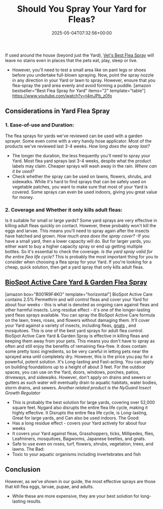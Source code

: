 ﻿---
layout: post
title: Should You Spray Your Yard for Fleas?
date: '2025-05-04T07:32:56+00:00'
categories:
- Fleas
- Guide
tags: []
slug: /should-you-spray-your-yard-for-fleas/
lastmod: 2025-05-07T12:21:28+03:00
---

If used around the house (beyond just the Yard),
[Vet's Best Flea Spray](https://pestpolicy.com/best-flea-spray-for-yard/)
will leave no stains even in places that the pets eat, play, sleep or live.
- However, you'll need to test a small area like on pant legs or shoes before you undertake full-blown spraying.
Now, point the spray nozzle in any direction in your Yard or lawn to spray. However, ensure that you flea-spray the yard area evenly and avoid forming a puddle.
[amazon bestseller="Best Flea Spray for Yard" items="2" template="table"]
https://www.youtube.com/watch?v=t4mJPb_z0fo
## Considerations in Yard Flea Spray
### 1. Ease-of-use and Duration:
The flea sprays for yards we've reviewed can be used with a garden sprayer. Some even come with a very handy hose applicator. Most of the products we've reviewed last 3-4 weeks.
*How long does the spray last?*
- The longer the duration, the less frequently you'll need to spray your Yard. Most flea yard sprays last 3-4 weeks, despite what the product labels may claim. Cheaper sprays will wash away in the rain.
*Where can it be used?*
- Check whether the spray can be used on lawns, flowers, shrubs, and sidewalks. While it's hard to find sprays that can be safely used on vegetable patches, you want to make sure that most of your Yard is covered. Some sprays can even be used indoors, giving you great value for money.
### 2. Coverage and Whether it only kills adult fleas:
Is it suitable for small or large yards? Some yard sprays are very effective in killing adult fleas quickly on contact. However, these probably won't kill the eggs and larvae. This means you'll need to spray again after the insects have hatched and grown.
*How much area does the spray cover?*
-If you have a small yard, then a lower capacity will do. But for larger yards, you either want to buy a higher capacity spray or end up getting multiple bottles. So it's essential to check the coverage.
*Is the yard spray valid for the entire flea life cycle?*
This is probably the most important thing for you to consider when choosing a flea spray for your Yard. If you're looking for a cheap, quick solution, then get a yard spray that only kills adult fleas.
## [BioSpot Active Care Yard & Garden Flea Spray](https://www.amazon.com/dp/B001R9F4KO/?tag=p-policy-20)
[amazon box="B001R9F4KO" template="horizontal"]
BioSpot Active Care contains 2.5% Permethrin and will control fleas and cover your Yard for about four weeks - this is what is denoted as ongoing care against fleas and other harmful insects.
Long residue effect - it's one of the longer-lasting yard fleas sprays available.
You can spray the BioSpot Active Care formula on the lawn, trees, roses, and flowers without damaging them. It'll cover your Yard against a variety of insects, including fleas,
[gnats](https://pestpolicy.com/best-gnat-repellents/)
, and mosquitoes.
This is one of the best yard sprays for adult flea control. BioSpot Active Care Yard & Garden Spray is effective in killing fleas and keeping them away from your pets.
This means you don't have to spray as often and still enjoy the benefits of remaining flea-free.
It does contain some pretty toxic ingredients, so be very careful in letting pets near the sprayed area until completely dry. However, this is the price you pay for a powerful, potent solution. It's Long-lasting and Fast-acting.
You can apply on building foundations up to a height of about 3 feet. For the outdoor spaces, you can use on the Yard, doors, windows, porches, patios, driveways, and sidewalks.
However, don't apply on drains and sewers or gutters as such water will eventually drain to aquatic habitats, water bodies, storm drains, and sewers.
*Another related product is the NyGuard Insect Growth Regulator*
- This is probably the best solution for large yards, covering over 52,000 square feet.
Nygard also disrupts the entire flea life cycle, making it highly effective. It Disrupts the entire flea life cycle, is Long-lasting, Great for large yards, and Can also be used indoors.
The Good:
- Has a long residue effect - covers your Yard actively for about four weeks
- It covers your Yard against fleas, Grasshoppers, ticks, Millipedes, flies, Leafminers, mosquitoes, Bagworms, Japanese beetles, and gnats.
- Safe to use even on roses, turf, flowers, shrubs, vegetation, trees, and lawns.
The Bad:
- Toxic to your aquatic organisms including invertebrates and fish
## Conclusion
However, as we've shown in our guide, the most effective sprays are those that kill flea eggs, larvae, pupae, and adults.
- While these are more expensive, they are your best solution for long-lasting results.
